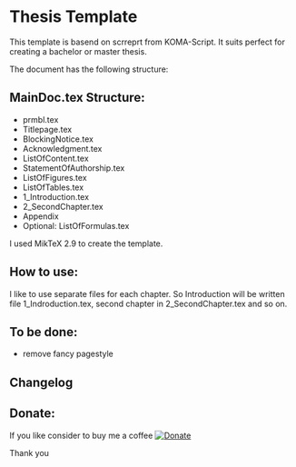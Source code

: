 # Thesis Template
This template is basend on scrreprt from KOMA-Script. It suits perfect for creating a bachelor or master thesis. 

The document has the following structure:

## MainDoc.tex Structure:
- prmbl.tex
- Titlepage.tex
- BlockingNotice.tex
- Acknowledgment.tex
- ListOfContent.tex
- StatementOfAuthorship.tex
- ListOfFigures.tex
- ListOfTables.tex
- 1_Introduction.tex
- 2_SecondChapter.tex
- Appendix
- Optional: ListOfFormulas.tex

I used MikTeX 2.9 to create the template. 

## How to use:
I like to use separate files for each chapter. So Introduction will be written file 1_Indroduction.tex, second chapter in 2_SecondChapter.tex and so on.  


## To be done:
- remove fancy pagestyle

## Changelog


## Donate:
If you like consider to buy me a coffee 
[![Donate](https://www.paypalobjects.com/en_US/i/btn/btn_donate_LG.gif)](https://www.paypal.com/cgi-bin/webscr?cmd=_s-xclick&hosted_button_id=FBD7ADGCFMYEY)

Thank you 



